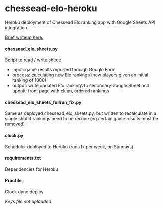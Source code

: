 # chessead-elo-heroku
Heroku deployment of Chessead Elo ranking app with Google Sheets API integration.

<a href="https://jbachlombardo.wordpress.com/2020/02/26/heroku-the-google-sheets-api-deploying-chesseads-elo-calculator/">Brief writeup here.</a>

#### chessead_elo_sheets.py
Script to read / write sheet: 
- input: game results reported through Google Form
- process: calculating new Elo rankings (new players given an initial ranking of 1000)
- output: write updated Elo rankings to secondary Google Sheet and update front page with clean, ordered rankings

#### chessead_elo_sheets_fullrun_fix.py
Same as deployed chessead_elo_sheets.py, but written to recalculate in a single shot if rankings need to be redone (eg certain game results must be removed)

#### clock.py
Scheduler deployed to Heroku (runs 1x per week, on Sundays)

#### requirements.txt
Dependencies for Heroku

#### Procfile
Clock dyno deploy

*Keys file not uploaded*

